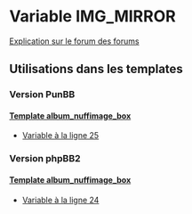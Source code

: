 # Variable IMG_MIRROR
[Explication sur le forum des forums](http://forum.forumactif.com/t294113-listing-des-variables#IMG_MIRROR)
## Utilisations dans les templates
### Version PunBB
#### [Template album_nuffimage_box](punbb/album_nuffimage_box.md)
* [Variable à la ligne 25](../punbb/album_nuffimage_box.tpl#L25)
### Version phpBB2
#### [Template album_nuffimage_box](subsilver/album_nuffimage_box.md)
* [Variable à la ligne 24](../subsilver/album_nuffimage_box.tpl#L24)
